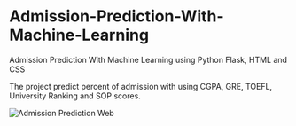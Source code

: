 # Admission-Prediction-With-Machine-Learning
Admission Prediction With Machine Learning using Python Flask, HTML and CSS

The project predict percent of admission with using CGPA, GRE, TOEFL, University Ranking and SOP scores.

![Admission Prediction Web](https://user-images.githubusercontent.com/101645111/210761978-583c9516-d052-4155-b16e-80e6aaaaf538.png)
